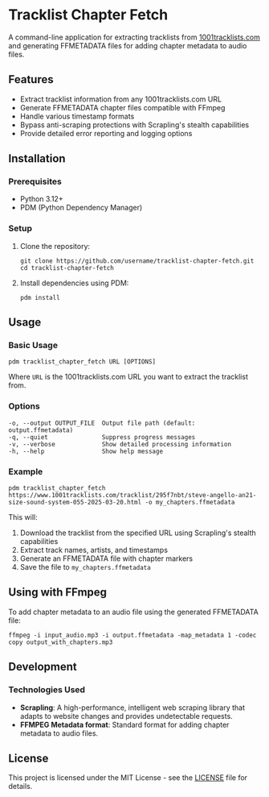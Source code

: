 # Tracklist Chapter Fetch

A command-line application for extracting tracklists from [1001tracklists.com](https://www.1001tracklists.com) and generating FFMETADATA files for adding chapter metadata to audio files.

## Features

- Extract tracklist information from any 1001tracklists.com URL
- Generate FFMETADATA chapter files compatible with FFmpeg
- Handle various timestamp formats
- Bypass anti-scraping protections with Scrapling's stealth capabilities
- Provide detailed error reporting and logging options

## Installation

### Prerequisites

- Python 3.12+
- PDM (Python Dependency Manager)

### Setup

1. Clone the repository:

   ```shell
   git clone https://github.com/username/tracklist-chapter-fetch.git
   cd tracklist-chapter-fetch
   ```

2. Install dependencies using PDM:

   ```shell
   pdm install
   ```

## Usage

### Basic Usage

   ```shell
pdm tracklist_chapter_fetch URL [OPTIONS]
```

Where `URL` is the 1001tracklists.com URL you want to extract the tracklist from.

### Options

```plaintext
-o, --output OUTPUT_FILE  Output file path (default: output.ffmetadata)
-q, --quiet               Suppress progress messages
-v, --verbose             Show detailed processing information
-h, --help                Show help message
```

### Example

```shell
pdm tracklist_chapter_fetch https://www.1001tracklists.com/tracklist/295f7nbt/steve-angello-an21-size-sound-system-055-2025-03-20.html -o my_chapters.ffmetadata
```

This will:

1. Download the tracklist from the specified URL using Scrapling's stealth capabilities
2. Extract track names, artists, and timestamps
3. Generate an FFMETADATA file with chapter markers
4. Save the file to `my_chapters.ffmetadata`

## Using with FFmpeg

To add chapter metadata to an audio file using the generated FFMETADATA file:

```shell
ffmpeg -i input_audio.mp3 -i output.ffmetadata -map_metadata 1 -codec copy output_with_chapters.mp3
```

## Development

### Technologies Used

- **Scrapling**: A high-performance, intelligent web scraping library that adapts to website changes and provides undetectable requests.
- **FFMPEG Metadata format**: Standard format for adding chapter metadata to audio files.

## License

This project is licensed under the MIT License - see the [LICENSE](./LICENSE) file for details.

